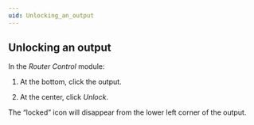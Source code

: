 ```yaml
---
uid: Unlocking_an_output
---
```


## Unlocking an output

In the *Router Control* module:

1. At the bottom, click the output.

2. At the center, click *Unlock*.

The “locked” icon will disappear from the lower left corner of the output.
